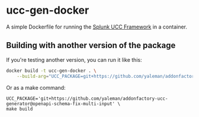 # ucc-gen-docker

A simple Dockerfile for running the [Splunk UCC Framework](https://splunk.github.io/addonfactory-ucc-generator/) in a container.

## Building with another version of the package

If you're testing another version, you can run it like this:

```bash
docker build -t ucc-gen-docker . \
    --build-arg="UCC_PACKAGE=git+https://github.com/yaleman/addonfactory-ucc-generator@openapi-schema-fix-multi-input"
```

Or as a make command:

```shell
UCC_PACKAGE='git+https://github.com/yaleman/addonfactory-ucc-generator@openapi-schema-fix-multi-input' \
make build
```

